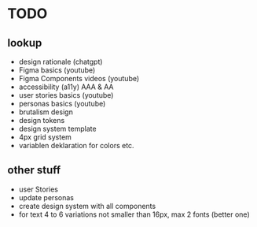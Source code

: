 # TODO

## lookup

- design rationale (chatgpt)
- Figma basics (youtube)
- Figma Components videos (youtube)
- accessibility (a11y) AAA & AA
- user stories basics (youtube)
- personas basics (youtube)
- brutalism design
- design tokens
- design system template
- 4px grid system 
- variablen deklaration for colors etc.

## other stuff

- user Stories
- update personas
- create design system with all components
- for text 4 to 6 variations not smaller than 16px, max 2 fonts (better one)

